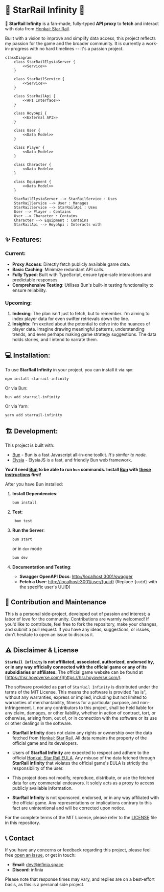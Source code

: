 # 🌠 StarRail Infinity 🌠

🌠 **StarRail Infinity** is a fan-made, fully-typed **API proxy** to **fetch** and interact with data from [Honkai: Star Rail](https://hsr.hoyoverse.com/). 

Built with a vision to improve and simplify data access, this project reflects my passion for the game and the broader community.
It is currently a work-in-progress with no hard timelines -- it's a passion project.

```mermaid
classDiagram
    class StarRailElysiaServer {
        <<Service>>
    }

    class StarRailService {
        <<Service>>
    }

    class StarRailApi {
        <<API Interface>>
    }

    class HoyoApi {
        <<External API>>
    }

    class User {
        <<Data Model>>
    }

    class Player {
        <<Data Model>>
    }

    class Character {
        <<Data Model>>
    }

    class Equipment {
        <<Data Model>>
    }

    StarRailElysiaServer --> StarRailService : Uses
    StarRailService --> User : Manages
    StarRailService --> StarRailApi : Uses
    User --> Player : Contains
    User --> Character : Contains
    Character --> Equipment : Contains
    StarRailApi --> HoyoApi : Interacts with
```

## ✨ Features:

### Current:
- **Proxy Access**: Directly fetch publicly available game data.
- **Basic Caching**: Minimize redundant API calls.
- **Fully Typed**: Built with TypeScript, ensure type-safe interactions and predictable responses.
- **Comprehensive Testing**: Utilises Bun's built-in testing functionality to ensure reliability.

### Upcoming:
1. **Indexing**: The plan isn't just to fetch, but to remember. I'm aiming to index player data for even swifter retrievals down the line.
2. **Insights**: I'm excited about the potential to delve into the nuances of player data. Imagine drawing meaningful patterns, understanding trends, and even perhaps making game strategy suggestions. The data holds stories, and I intend to narrate them.

## 💻 Installation:
To use **StarRail Infinity** in your project, you can install it via `npm`:
```bash
npm install starrail-infinity
```

Or via Bun:
```bash
bun add starrail-infinity
```

Or via Yarn:
```bash
yarn add starrail-infinity
```

## 🏗️ Development:

This project is built with: 
- [Bun](https://bun.sh/) - Bun is a fast Javascript all-in-one toolkit. *It's similar to node.*
- [Elysia](https://elysiajs.com/) - ElysiaJS is a fast, and friendly Bun web framework.

**You'll need [Bun](https://bun.sh/) to be able to run `bun` commands. 
Install [Bun](https://bun.sh/) with [these instructions](https://github.com/oven-sh/bun/#install) first!**

After you have Bun installed:
1. **Install Dependencies**:

    ```bash
    bun install
    ```

2. **Test**:

   ```bash
    bun test
    ```

3. **Run the Server**:

    ```bash
    bun start
    ```
   
    or in `dev` mode
    
    ```bash
    bun dev
    ```

4. **Documentation and Testing**:

    - **Swagger OpenAPI Docs**: [http://localhost:3001/swagger](http://localhost:3001/swagger)
    - **Fetch a User**: [http://localhost:3001/user/{uuid}](http://localhost:3001/user/{uuid}) (Replace `{uuid}` with the specific user's UUID)

## 🤝 Contribution and Maintenance

This is a personal side-project, developed out of passion and interest; a labor of love for the community.
Contributions are warmly welcomed! If you'd like to contribute, feel free to fork the repository, make your changes, and submit a pull request. 
If you have any ideas, suggestions, or issues, don't hesitate to open an issue to discuss it.

## ⚠️ Disclaimer & License

**`StarRail Infinity` is not affiliated, associated, authorized, endorsed by, or in any way officially connected with the official game or any of its subsidiaries or affiliates.** The official game website can be found at [https://hsr.hoyoverse.com/](https://hsr.hoyoverse.com/).

The software provided as part of `StarRail Infinity` is distributed under the terms of the MIT License. This means the software is provided "as is", without any warranties, express or implied, including but not limited to warranties of merchantability, fitness for a particular purpose, and non-infringement. I, nor any contributors to this project, shall be held liable for any claim, damages, or other liability, whether in action of contract, tort, or otherwise, arising from, out of, or in connection with the software or its use or other dealings in the software.

- **StarRail Infinity** does not claim any rights or ownership over the data fetched from [Honkai: Star Rail](https://hsr.hoyoverse.com/). All data remains the property of the official game and its developers.

- Users of **StarRail Infinity** are expected to respect and adhere to the official [Honkai: Star Rail EULA](https://honkai-star-rail.com/terms-use-eula/). Any misuse of the data fetched through **StarRail Infinity** that violates the official game's EULA is strictly the responsibility of the user.

- This project does not modify, reproduce, distribute, or use the fetched data for any commercial endeavors. It solely acts as a proxy to access publicly available information.

- **StarRail Infinity** is not sponsored, endorsed, or in any way affiliated with the official game. Any representations or implications contrary to this fact are unintentional and will be corrected upon notice.

For the complete terms of the MIT License, please refer to the [LICENSE](/LICENSE) file in this repository.

## 📞 Contact

If you have any concerns or feedback regarding this project, please feel free [open an issue](https://github.com/infinia-yzl/starrail-infinity/issues/new/choose), or get in touch:

- **Email**: [dev@infinia.space](mailto:dev@infinia.space)
- **Discord**: infinia

Please note that response times may vary, and replies are on a best-effort basis, as this is a personal side project.
